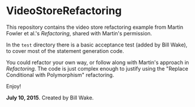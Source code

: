 # VideoStoreRefactoring

This repository contains the video store refactoring example from Martin Fowler et al.'s _Refactoring_, shared with Martin's permission.

In the ``test`` directory there is a basic acceptance test (added by Bill Wake), to cover most of the statement generation code. 

You could refactor your own way, or follow along with Martin's approach in _Refactoring_. The code is just complex enough to justify using the "Replace Conditional with Polymorphism" refactoring.

Enjoy!


__July 10, 2015__. Created by Bill Wake.

